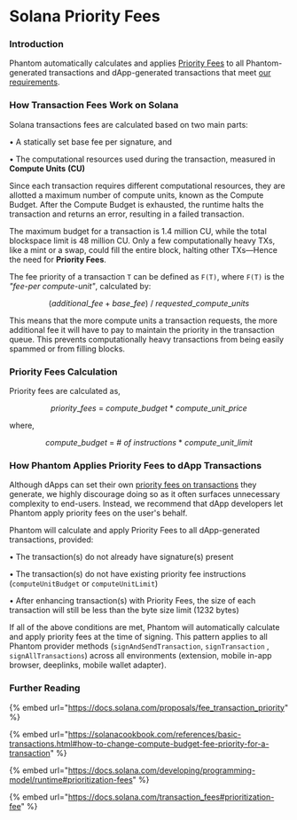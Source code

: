 # Solana Priority Fees

### Introduction

Phantom automatically calculates and applies [Priority Fees](https://docs.solana.com/proposals/fee_transaction_priority) to all Phantom-generated transactions and dApp-generated transactions that meet [our requirements](solana-priority-fees.md#how-phantom-applies-priority-fees-to-dapp-transactions).

### How Transaction Fees Work on Solana

Solana transactions fees are calculated based on two main parts:

• A statically set base fee per signature, and

• The computational resources used during the transaction, measured in **Compute Units** **(CU)**

Since each transaction requires different computational resources, they are allotted a maximum number of compute units, known as the Compute Budget. After the Compute Budget is exhausted, the runtime halts the transaction and returns an error, resulting in a failed transaction.

The maximum budget for a transaction is 1.4 million CU, while the total blockspace limit is 48 million CU. Only a few computationally heavy TXs, like a mint or a swap, could fill the entire block, halting other TXs—Hence the need for **Priority Fees**.

The fee priority of a transaction `T` can be defined as `F(T)`, where `F(T)` is the _"fee-per compute-unit"_, calculated by:

$$
(additional\_fee + base\_fee)\  /\  requested\_compute\_units
$$

This means that the more compute units a transaction requests, the more additional fee it will have to pay to maintain the priority in the transaction queue. This prevents computationally heavy transactions from being easily spammed or from filling blocks.

### Priority Fees Calculation

Priority fees are calculated as,

$$
priority\_fees\ =\ compute\_budget\ *\ compute\_unit\_price
$$

where,

$$
compute\_budget\ =\ \#\ of\ instructions\ *\ compute\_unit\_limit
$$

### How Phantom Applies Priority Fees to dApp Transactions

Although dApps can set their own [priority fees on transactions](https://solanacookbook.com/references/basic-transactions.html#how-to-change-compute-budget-fee-priority-for-a-transaction) they generate, we highly discourage doing so as it often surfaces unnecessary complexity to end-users. Instead, we recommend that dApp developers let Phantom apply priority fees on the user's behalf.

Phantom will calculate and apply Priority Fees to all dApp-generated transactions, provided:

• The transaction(s) do not already have signature(s) present

• The transaction(s) do not have existing priority fee instructions (`computeUnitBudget` or `computeUnitLimit`)

• After enhancing transaction(s) with Priority Fees, the size of each transaction will still be less than the byte size limit (1232 bytes)

If all of the above conditions are met, Phantom will automatically calculate and apply priority fees at the time of signing. This pattern applies to all Phantom provider methods (`signAndSendTransaction`, `signTransaction` , `signAllTransactions`) across all environments (extension, mobile in-app browser, deeplinks, mobile wallet adapter).

### Further Reading

{% embed url="https://docs.solana.com/proposals/fee_transaction_priority" %}

{% embed url="https://solanacookbook.com/references/basic-transactions.html#how-to-change-compute-budget-fee-priority-for-a-transaction" %}

{% embed url="https://docs.solana.com/developing/programming-model/runtime#prioritization-fees" %}

{% embed url="https://docs.solana.com/transaction_fees#prioritization-fee" %}
